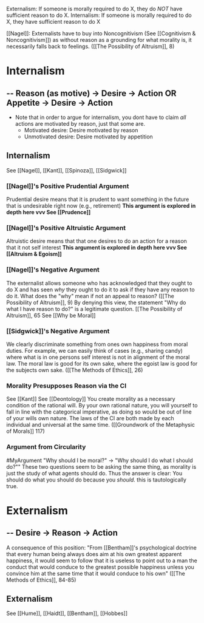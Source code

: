 Externalism: If someone is morally required to do X, they do *NOT* have sufficient reason to do X.
Internalism: If someone is morally required to do X, they have sufficient reason to do X

[[Nagel]]: Externalists have to buy into Noncognitivism (See [[Cognitivism & Noncognitivism]]) as without reason as a grounding for what morality is, it necessarily falls back to feelings.  ([[The Possibility of Altruism]], 8)

# Internalism

--
Reason (as motive) -> Desire -> Action
OR 
Appetite -> Desire -> Action
-

- Note that in order to argue for internalism, you dont have to claim *all* actions are motivated by reason, just that some are. 
	- Motivated desire: Desire motivated by reason
	- Unmotivated desire: Desire motivated by appetition

## Internalism
See [[Nagel]], [[Kant]], [[Spinoza]], [[Sidgwick]]

### [[Nagel]]'s Positive Prudential Argument
Prudential desire means that it is prudent to want something in the future that is undesirable right now (e.g., retirement) 
	**This argument is explored in depth here vvv
	See [[Prudence]]**

### [[Nagel]]'s Positive Altruistic Argument
Altruistic desire means that that one desires to do an action for a reason that it not self interest
	**This argument is explored in depth here vvv
	See [[Altruism & Egoism]]**

### [[Nagel]]'s Negative Argument
The externalist allows someone who has acknowledged that they ought to do X and has seen *why* they ought to do it to ask if they have any reason to do it. What does the "why" mean if not an appeal to reason? ([[The Possibility of Altruism]], 9)
By denying this view, the statement "Why do what I have reason to do?" is a legitimate question.
	[[The Possibility of Altruism]], 65
	See [[Why be Moral]]

### [[Sidgwick]]'s Negative Argument
We clearly discriminate something from ones own happiness from moral duties. For example, we can easily think of cases (e.g., sharing candy) where what is in one persons self interest is not in alignment of the moral law. The moral law is good for its own sake, where the egoist law is good for the subjects own sake. ([[The Methods of Ethics]], 26)

### Morality Presupposes Reason via the CI
See [[Kant]]
See [[Deontology]]
You create morality as a necessary condition of the rational will. By your own rational nature, you will yourself to fall in line with the categorical imperative, as doing so would be out of line of your wills own nature. The laws of the CI are both made by each individual and universal at the same time. ([[Groundwork of the Metaphysic of Morals]] 117)

### Argument from Circularity
#MyArgument 
"Why should I be moral?" -> "Why should I do what I should do?""
These two questions seem to be asking the same thing, as morality is just the study of what agents should do. 
Thus the answer is clear: You should do what you should do because you *should.* this is tautologically true.

# Externalism

--
Desire -> Reason -> Action
-

A consequence of this position:
	"From [[Bentham]]'s psychological doctrine that every human being always does aim at his own greatest apparent happiness, it would seem to follow that it is useless to point out to a man the conduct that would conduce to the greatest possible happiness unless you convince him at the same time that it would conduce to his own" ([[The Methods of Ethics]], 84-85)

## Externalism
See [[Hume]], [[Haidt]], [[Bentham]], [[Hobbes]]